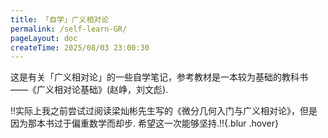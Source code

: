 ```yaml
---
title: 「自学」广义相对论
permalink: /self-learn-GR/
pageLayout: doc
createTime: 2025/08/03 23:00:30
---
```


这是有关「广义相对论」的一些自学笔记，参考教材是一本较为基础的教科书 ——《广义相对论基础》(赵峥，刘文彪).

!!实际上我之前尝试过阅读梁灿彬先生写的《微分几何入门与广义相对论》，但是因为那本书过于偏重数学而却步. 希望这一次能够坚持.!!{.blur .hover}
